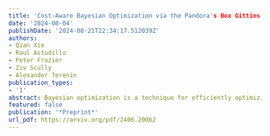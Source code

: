 ```yaml
---
title: 'Cost-Aware Bayesian Optimization via the Pandora's Box Gittins Index'
date: '2024-08-04'
publishDate: '2024-08-21T22:34:17.512039Z'
authors:
- Qian Xie
- Raul Astudillo
- Peter Frazier
- Ziv Scully
- Alexander Terenin
publication_types:
- '1'
abstract: Bayesian optimization is a technique for efficiently optimizing unknown functions in a black-box manner. To handle practical settings where gathering data requires use of finite resources, it is desirable to explicitly incorporate function evaluation costs into Bayesian optimization policies. To understand how to do so, we develop a previously-unexplored connection between cost-aware Bayesian optimization and the Pandora's Box problem, a decision problem from economics. The Pandora's Box problem admits a Bayesian-optimal solution based on an expression called the Gittins index, which can be reinterpreted as an acquisition function. We study the use of this acquisition function for cost-aware Bayesian optimization, and demonstrate empirically that it performs well, particularly in medium-high dimensions. We further show that this performance carries over to classical Bayesian optimization without explicit evaluation costs. Our work constitutes a first step towards integrating techniques from Gittins index theory into Bayesian optimization.
featured: false
publication: '*Preprint*'
url_pdf: https://arxiv.org/pdf/2406.20062
---
```



